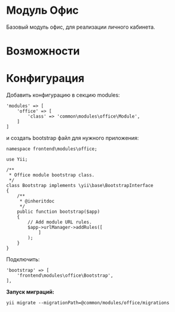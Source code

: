 Модуль Офис
===========
Базовый модуль офис, для реализации личного кабинета.

Возможности
===========



Конфигурация
============

Добавить конфигурацию в секцию modules:

```
'modules' => [
    'office' => [
        'class' => 'common\modules\office\Module',
    ]
]
```

и создать bootstrap файл для нужного приложения:

```
namespace frontend\modules\office;

use Yii;

/**
 * Office module bootstrap class.
 */
class Bootstrap implements \yii\base\BootstrapInterface
{
    /**
     * @inheritdoc
     */
    public function bootstrap($app)
    {
        // Add module URL rules.
        $app->urlManager->addRules([
            ]
        );
    }
}
```

Подключить:

```
'bootstrap' => [
    'frontend\modules\office\Bootstrap',
],
```

**Запуск миграций:**

```
yii migrate --migrationPath=@common/modules/office/migrations
```